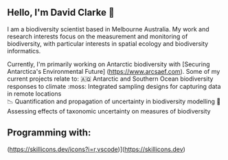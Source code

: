 ## Hello, I'm David Clarke 👋

I am a biodiversity scientist based in Melbourne Australia. My work and research interests focus on the measurement and monitoring of biodiversity, with particular interests in spatial ecology and biodiversity informatics. 

Currently, I'm primarily working on Antarctic biodiversity with [Securing Antarctica's Environmental Future] (https://www.arcsaef.com). Some of my current projects relate to:
  🇦🇶 Antarctic and Southern Ocean biodiversity responses to climate 
  :moss: Integrated sampling designs for capturing data in remote locations  
  📉 Quantification and propagation of uncertainty in biodiversity modelling 
  🌊 Assessing effects of taxonomic uncertainty on measures of biodiversity

## Programming with:
(https://skillicons.dev/icons?i=r,vscode)](https://skillicons.dev)
<!--
**DavidAClarke/DavidAClarke** is a ✨ _special_ ✨ repository because its `README.md` (this file) appears on your GitHub profile.

Here are some ideas to get you started:

- 🔭 I’m currently working on ...
- 🌱 I’m currently learning ...
- 👯 I’m looking to collaborate on ...
- 🤔 I’m looking for help with ...
- 💬 Ask me about ...
- 📫 How to reach me: ...
- 😄 Pronouns: ...
- ⚡ Fun fact: ...
-->
